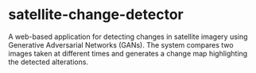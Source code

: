 # satellite-change-detector
A web-based application for detecting changes in satellite imagery using Generative Adversarial Networks (GANs). The system compares two images taken at different times and generates a change map highlighting the detected alterations.
